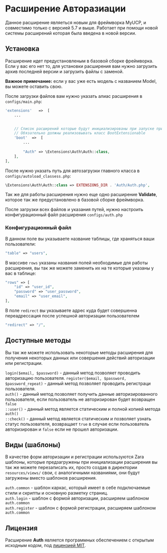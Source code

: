 # Расширение Авторазиации
Данное расширение являеться новым для фреймворка MyUCP,
и совместимо только с версией 5.7 и выше. Работает при помощи
новой системы расширений которая была введена в новой версии.

## Установка
Расширение идет предустановленым в базовой сборке фреймворка.
Если у вас его нет то, для установки расширения вам нужно загрузить архив последней
версии и загрузить файлы с заменой.

**Важное примечание:** если у вас уже есть модель с названием Model,
вы можете оставить свою.

После загрузки файлов вам нужно указать алиас расширения в `configs/main.php`:

```php
'extensions'   =>  [
    ...


    // Список расширений которые будут инициализированы при запуске приложения
    // Обязательно должны реализовывать класс BootExtensionable
    'boot'  =>  [
        ...
        
        "Auth" => \Extensions\Auth\Auth::class,
    ],
],
```

После нужно указать путь для автозагрузки главного класса в `configs/autoload_classess.php`:

```php
\Extensions\Auth\Auth::class => EXTENSIONS_DIR . 'Auth/Auth.php',
```

Так же для работы расширения нужно еще одно расширение **Validate**, которое так же предустановлено
в базовой сборке фреймворка.

После загрузки всех файлов и указания путей, нужно настроить
конфигурационный файл расширения `configs/auth.php`

### Конфигурационный файл

В данном поле вы указываете название таблицы, где храняться ваши пользователи:
```php
"table" => "users",
```

В массиве `rows` указаны названия полей необходимые для работы расширения, вы так же можете заменить их на те которые указаны у вас в таблице:
```php
"rows" => [
    "id" => "user_id",
    "password" => "user_password",
    "email" => "user_email",
],
```

В поле `redirect` вы указываете адрес куда будет совершенна переадрессация после успешной авторизации пользователем
```php
"redirect" => "/",
```

## Доступные методы
Вы так же можете использовать некоторые методы расширения для получения некоторых данных или совершения действий авторизации или регистрации.

`login($email, $password)` - данный метод позволяет проводить авторизацию пользователя.
`register($email, $password, $password_repeat)` - данный метод позволяет проводить регистраци пользователя.  
`auth()` - данный метод позволяет получить данные авторизированного пользователя, если пользователь не авторизирован будет возвращен `false`  
`::user()` - данный метод является статическим и полной копией метода `auth()`  
`::check()` - данный метод является статическим и позволяет узнать статус пользователя, возвращает `true` в случае если пользователь авторизирован и `false` если не прошел авторизации.

## Виды (шаблоны)

В качестве форм авторизации и регистрации используются Zara шаблоны, которые предзагружены при инициализации расширения
вы так же можете перезаписать их, просто создав в директории `resources/views/` свои, с аналогичными названиями, они будут загружены вместо шаблонов расширения.

`auth.common` - шаблон каркас, который имеет в себе подключаемые стили и скрипты и основную разметку страниц.   
`auth.login` - шаблон с формой авторизации, расширяем шаблоном `auth.common`   
`auth.register` - шаблон с формой регистрации, расширяем шаблоном `auth.common`

## Лицензия

Расширение **Auth** является программных обеспечением с открытым исходным кодом, под [лицензией MIT](https://opensource.org/licenses/MIT).